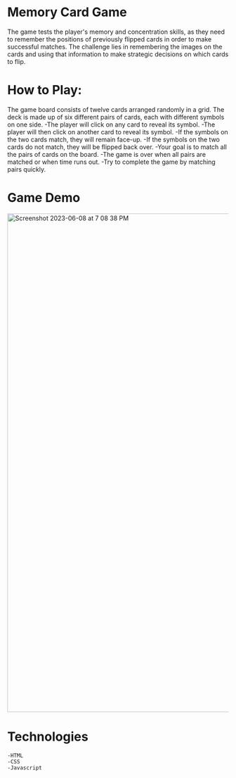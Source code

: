 # Memory Card Game
The game tests the player's memory and concentration skills, as they need to remember the positions of previously flipped cards in order to make successful matches. The challenge lies in remembering the images on the cards and using that information to make strategic decisions on which cards to flip.

# How to Play:
The game board consists of twelve cards arranged randomly in a grid. The deck is made up of six different pairs of cards, each with different symbols on one side. 
      -The player will click on any card to reveal its symbol.
      -The player will then click on another card to reveal its symbol.
      -If the symbols on the two cards match, they will remain face-up.
      -If the symbols on the two cards do not match, they will be flipped back over.
      -Your goal is to match all the pairs of cards on the board.
      -The game is over when all pairs are matched or when time runs out.
      -Try to complete the game by matching pairs quickly.
    
# Game Demo
<img width="1134" alt="Screenshot 2023-06-08 at 7 08 38 PM" src="https://github.com/veecastro/veronica-project-1/assets/133187872/be907fb5-3f6c-4f63-8e11-0939db4cc8c4">

# Technologies 
    -HTML
    -CSS
    -Javascript

